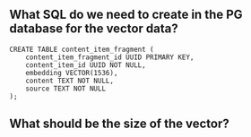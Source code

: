 ## What SQL do we need to create in the PG database for the vector data?

```
CREATE TABLE content_item_fragment (
    content_item_fragment_id UUID PRIMARY KEY,
    content_item_id UUID NOT NULL,
    embedding VECTOR(1536),
    content TEXT NOT NULL,
    source TEXT NOT NULL
);
```


## What should be the size of the vector?

